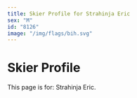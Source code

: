 ```yaml
---
title: Skier Profile for Strahinja Eric
sex: "M"
id: "8126"
image: "/img/flags/bih.svg" 
---
```


# Skier Profile

This page is for: Strahinja Eric.
    